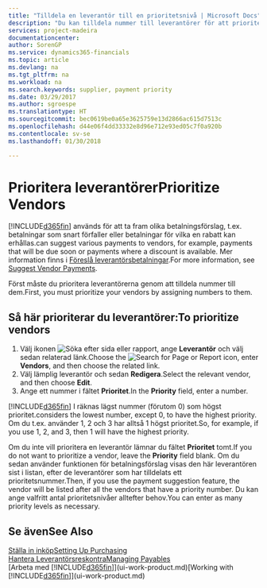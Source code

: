 ```yaml
---
title: "Tilldela en leverantör till en prioritetsnivå | Microsoft Docs"
description: "Du kan tilldela nummer till leverantörer för att prioritera dem och underlätta betalningsförslag i Finance and Operations, Business edition."
services: project-madeira
documentationcenter: 
author: SorenGP
ms.service: dynamics365-financials
ms.topic: article
ms.devlang: na
ms.tgt_pltfrm: na
ms.workload: na
ms.search.keywords: supplier, payment priority
ms.date: 03/29/2017
ms.author: sgroespe
ms.translationtype: HT
ms.sourcegitcommit: bec0619be0a65e3625759e13d2866ac615d7513c
ms.openlocfilehash: d44e06f4dd33332e8d96e712e93ed05c7f0a920b
ms.contentlocale: sv-se
ms.lasthandoff: 01/30/2018

---
```

# <a name="prioritize-vendors"></a><span data-ttu-id="0c11b-103">Prioritera leverantörer</span><span class="sxs-lookup"><span data-stu-id="0c11b-103">Prioritize Vendors</span></span>
[!INCLUDE[d365fin](includes/d365fin_md.md)] <span data-ttu-id="0c11b-104"> används för att ta fram olika betalningsförslag, t.ex. betalningar som snart förfaller eller betalningar för vilka en rabatt kan erhållas.</span><span class="sxs-lookup"><span data-stu-id="0c11b-104">can suggest various payments to vendors, for example, payments that will be due soon or payments where a discount is available.</span></span> <span data-ttu-id="0c11b-105">Mer information finns i [Föreslå leverantörsbetalningar](payables-how-suggest-vendor-payments.md).</span><span class="sxs-lookup"><span data-stu-id="0c11b-105">For more information, see [Suggest Vendor Payments](payables-how-suggest-vendor-payments.md).</span></span>

<span data-ttu-id="0c11b-106">Först måste du prioritera leverantörerna genom att tilldela nummer till dem.</span><span class="sxs-lookup"><span data-stu-id="0c11b-106">First, you must prioritize your vendors by assigning numbers to them.</span></span>

## <a name="to-prioritize-vendors"></a><span data-ttu-id="0c11b-107">Så här prioriterar du leverantörer:</span><span class="sxs-lookup"><span data-stu-id="0c11b-107">To prioritize vendors</span></span>
1. <span data-ttu-id="0c11b-108">Välj ikonen ![Söka efter sida eller rapport](media/ui-search/search_small.png "Ikonen Söka efter sida eller rapport"), ange **Leverantör** och välj sedan relaterad länk.</span><span class="sxs-lookup"><span data-stu-id="0c11b-108">Choose the ![Search for Page or Report](media/ui-search/search_small.png "Search for Page or Report icon") icon, enter **Vendors**, and then choose the related link.</span></span>
2. <span data-ttu-id="0c11b-109">Välj lämplig leverantör och sedan **Redigera**.</span><span class="sxs-lookup"><span data-stu-id="0c11b-109">Select the relevant vendor, and then choose **Edit**.</span></span>
3. <span data-ttu-id="0c11b-110">Ange ett nummer i fältet **Prioritet**.</span><span class="sxs-lookup"><span data-stu-id="0c11b-110">In the **Priority** field, enter a number.</span></span>

[!INCLUDE[d365fin](includes/d365fin_md.md)] <span data-ttu-id="0c11b-111">I  räknas lägst nummer (förutom 0) som högst prioritet.</span><span class="sxs-lookup"><span data-stu-id="0c11b-111">considers the lowest number, except 0, to have the highest priority.</span></span> <span data-ttu-id="0c11b-112">Om du t.ex. använder 1, 2 och 3 har alltså 1 högst prioritet.</span><span class="sxs-lookup"><span data-stu-id="0c11b-112">So, for example, if you use 1, 2, and 3, then 1 will have the highest priority.</span></span>

<span data-ttu-id="0c11b-113">Om du inte vill prioritera en leverantör lämnar du fältet **Prioritet** tomt.</span><span class="sxs-lookup"><span data-stu-id="0c11b-113">If you do not want to prioritize a vendor, leave the **Priority** field blank.</span></span> <span data-ttu-id="0c11b-114">Om du sedan använder funktionen för betalningsförslag visas den här leverantören sist i listan, efter de leverantörer som har tilldelats ett prioritetsnummer.</span><span class="sxs-lookup"><span data-stu-id="0c11b-114">Then, if you use the payment suggestion feature, the vendor will be listed after all the vendors that have a priority number.</span></span> <span data-ttu-id="0c11b-115">Du kan ange valfritt antal prioritetsnivåer alltefter behov.</span><span class="sxs-lookup"><span data-stu-id="0c11b-115">You can enter as many priority levels as necessary.</span></span>

## <a name="see-also"></a><span data-ttu-id="0c11b-116">Se även</span><span class="sxs-lookup"><span data-stu-id="0c11b-116">See Also</span></span>
[<span data-ttu-id="0c11b-117">Ställa in inköp</span><span class="sxs-lookup"><span data-stu-id="0c11b-117">Setting Up Purchasing</span></span>](purchasing-setup-purchasing.md)  
[<span data-ttu-id="0c11b-118">Hantera Leverantörsreskontra</span><span class="sxs-lookup"><span data-stu-id="0c11b-118">Managing Payables</span></span>](payables-manage-payables.md)  
<span data-ttu-id="0c11b-119">[Arbeta med [!INCLUDE[d365fin](includes/d365fin_md.md)]](ui-work-product.md)</span><span class="sxs-lookup"><span data-stu-id="0c11b-119">[Working with [!INCLUDE[d365fin](includes/d365fin_md.md)]](ui-work-product.md)</span></span>

